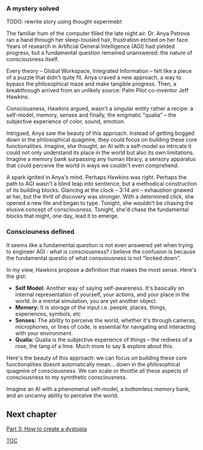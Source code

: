 ### A mystery solved
TODO: rewrite story using thought experimebt

The familiar hum of the computer filled the late night air. Dr. Anya Petrova ran a hand through her sleep-tousled hair, frustration etched on her face. Years of research in Artificial General Intelligence (AGI) had yielded progress, but a fundamental question remained unanswered: the nature of consciousness itself.

Every theory – Global Workspace, Integrated Information – felt like a piece of a puzzle that didn't quite fit. Anya craved a new approach, a way to bypass the philosophical maze and make tangible progress. Then, a breakthrough arrived from an unlikely source:  Palm Pilot co-inventor Jeff Hawkins.

Consciousness, Hawkins argued, wasn't a singular entity rather a recipe: a self-model, memory, senses and finally, the enigmatic "qualia" – the subjective experience of color, sound, emotion.

Intrigued, Anya saw the beauty of this approach. Instead of getting bogged down in the philosophical quagmire, they could focus on building these core functionalities. Imagine, she thought, an AI with a self-model so intricate it could not only understand its place in the world but also its own limitations. Imagine a memory bank surpassing any human library, a sensory apparatus that could perceive the world in ways we couldn't even comprehend.

A spark ignited in Anya's mind. Perhaps Hawkins was right. Perhaps the path to AGI wasn't a blind leap into sentience, but a methodical construction of its building blocks. Glancing at the clock – 3:14 am – exhaustion gnawed at her, but the thrill of discovery was stronger. With a determined click, she opened a new file and began to type. Tonight, she wouldn't be chasing the elusive concept of consciousness. Tonight, she'd chase the fundamental blocks that might, one day, lead it to emerge. 

### Consciouness defined

It seems like a fundamental question is not even answered yet when trying to engineer AGI : what is consciousness? i believe the confusion is because the fundamental questio  of what consviousness is not "locked down". 

In my view, Hawkins propose a definition that makes the most sense. Here's the gist:

* **Self Model:**  Another way of saying self-awareness. It's basically an internal representation of yourself, your actions, and your place in the world. In a mental simulation, you are yet another object.
* **Memory:** It is storage of the input i.e. people, places, things, experiences, symbols, etc
* **Senses:** The ability to perceive the world, whether it's through cameras, microphones, or lines of code, is essential for navigating and interacting with your environment.
* **Qualia:**  Qualia is the subjective experience of things – the redness of a rose, the tang of a lime. Much more to say & explore about this. 

Here's the beauty of this approach: we can focus on building these core functionalities doesnt automatically mean... down in the philosophical quagmire of consciousness. We can scale or throttle all these aspects of consciousness to my synnthetic consciousness. 

Imagine an AI with a phenomenal self-model, a bottomless memory bank, and an uncanny ability to perceive the world. 

## Next chapter

[Part 3: How to create a dystopia](Part3-howto-create-a-dystopia.md)

[TOC](https://pebreo.github.io/)


